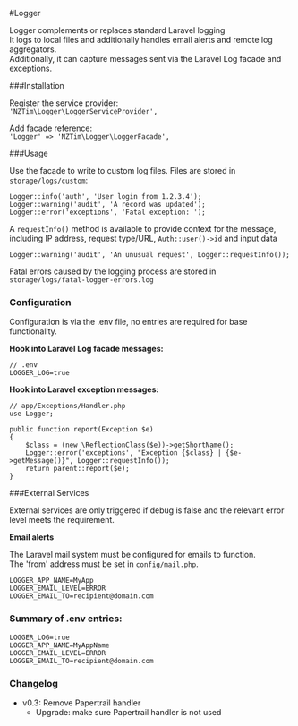 #Logger

Logger complements or replaces standard Laravel logging  
It logs to local files and additionally handles email alerts and remote log aggregators.  
Additionally, it can capture messages sent via the Laravel Log facade and exceptions.

###Installation

Register the service provider:  
`'NZTim\Logger\LoggerServiceProvider',`

Add facade reference:  
`'Logger' => 'NZTim\Logger\LoggerFacade',`

###Usage

Use the facade to write to custom log files. Files are stored in `storage/logs/custom`:

```
Logger::info('auth', 'User login from 1.2.3.4');
Logger::warning('audit', 'A record was updated');
Logger::error('exceptions', 'Fatal exception: ');  
```

A `requestInfo()` method is available to provide context for the message, including IP address, request type/URL, `Auth::user()->id` and input data

```
Logger::warning('audit', 'An unusual request', Logger::requestInfo());
```

Fatal errors caused by the logging process are stored in `storage/logs/fatal-logger-errors.log`

### Configuration

Configuration is via the .env file, no entries are required for base functionality.

**Hook into Laravel Log facade messages:**  

```
// .env
LOGGER_LOG=true
```

**Hook into Laravel exception messages:**    

```
// app/Exceptions/Handler.php
use Logger;

public function report(Exception $e)
{
    $class = (new \ReflectionClass($e))->getShortName();
    Logger::error('exceptions', "Exception {$class} | {$e->getMessage()}", Logger::requestInfo());
    return parent::report($e);
}
```

###External Services

External services are only triggered if debug is false and the relevant error level meets the requirement.  

**Email alerts**

The Laravel mail system must be configured for emails to function.   
The 'from' address must be set in `config/mail.php`.
```
LOGGER_APP_NAME=MyApp
LOGGER_EMAIL_LEVEL=ERROR
LOGGER_EMAIL_TO=recipient@domain.com
```

### Summary of .env entries:
```
LOGGER_LOG=true
LOGGER_APP_NAME=MyAppName
LOGGER_EMAIL_LEVEL=ERROR
LOGGER_EMAIL_TO=recipient@domain.com
```
### Changelog

* v0.3: Remove Papertrail handler
  * Upgrade: make sure Papertrail handler is not used
